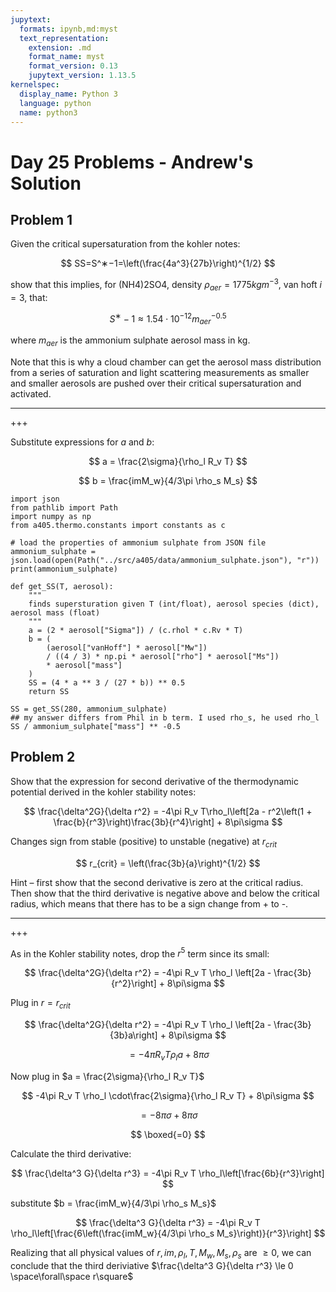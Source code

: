 ```yaml
---
jupytext:
  formats: ipynb,md:myst
  text_representation:
    extension: .md
    format_name: myst
    format_version: 0.13
    jupytext_version: 1.13.5
kernelspec:
  display_name: Python 3
  language: python
  name: python3
---
```


# Day 25 Problems - Andrew's Solution

## Problem 1

Given the critical supersaturation from the kohler notes:

$$
SS=S^∗−1=\left(\frac{4a^3}{27b}\right)^{1/2}
$$

show that this implies, for (NH4)2SO4, density $\rho_{aer} = 1775 kgm^{−3}$, van hoft $i=3$, that:

$$
S^∗−1 \approx 1.54\cdot10^{−12} m^{−0.5}_{aer}
$$

where $m_{aer}$ is the ammonium sulphate aerosol mass in kg.

Note that this is why a cloud chamber can get the aerosol mass distribution from a series of saturation and light scattering measurements as smaller and smaller aerosols are pushed over their critical supersaturation and activated.

---

+++

Substitute expressions for $a$ and $b$:

$$
a = \frac{2\sigma}{\rho_l R_v T}
$$

$$
b = \frac{imM_w}{4/3\pi \rho_s M_s}
$$

```{code-cell} ipython3
import json
from pathlib import Path
import numpy as np
from a405.thermo.constants import constants as c
```

```{code-cell} ipython3
# load the properties of ammonium sulphate from JSON file
ammonium_sulphate = json.load(open(Path("../src/a405/data/ammonium_sulphate.json"), "r"))
print(ammonium_sulphate)
```

```{code-cell} ipython3
def get_SS(T, aerosol):
    """
    finds supersturation given T (int/float), aerosol species (dict), aerosol mass (float)
    """
    a = (2 * aerosol["Sigma"]) / (c.rhol * c.Rv * T)
    b = (
        (aerosol["vanHoff"] * aerosol["Mw"])
        / ((4 / 3) * np.pi * aerosol["rho"] * aerosol["Ms"])
        * aerosol["mass"]
    )
    SS = (4 * a ** 3 / (27 * b)) ** 0.5
    return SS
```

```{code-cell} ipython3
SS = get_SS(280, ammonium_sulphate)
## my answer differs from Phil in b term. I used rho_s, he used rho_l
SS / ammonium_sulphate["mass"] ** -0.5
```

## Problem 2

Show that the expression for second derivative of the thermodynamic potential derived in the kohler stability notes:

$$
\frac{\delta^2G}{\delta r^2} = -4\pi R_v T\rho_l\left[2a - r^2\left(1 + \frac{b}{r^3}\right)\frac{3b}{r^4}\right] + 8\pi\sigma
$$

Changes sign from stable (positive) to unstable (negative) at $r_{crit}$

$$
r_{crit} = \left(\frac{3b}{a}\right)^{1/2}
$$


Hint – first show that the second derivative is zero at the critical radius. Then show that the third derivative is negative above and below the critical radius, which means that there has to be a sign change from + to -.

---

+++

As in the Kohler stability notes, drop the $r^5$ term since its small:

$$
\frac{\delta^2G}{\delta r^2} = -4\pi R_v T \rho_l \left[2a - \frac{3b}{r^2}\right] + 8\pi\sigma
$$

Plug in $r = r_{crit}$

$$
\frac{\delta^2G}{\delta r^2} = -4\pi R_v T \rho_l \left[2a - \frac{3b}{3b}a\right] + 8\pi\sigma
$$

$$
= -4\pi R_v T \rho_la + 8\pi\sigma
$$

Now plug in $a = \frac{2\sigma}{\rho_l R_v T}$

$$
-4\pi R_v T \rho_l \cdot\frac{2\sigma}{\rho_l R_v T} + 8\pi\sigma
$$

$$
= -8\pi\sigma + 8\pi\sigma
$$

$$
\boxed{=0}
$$

Calculate the third derivative:

$$
\frac{\delta^3 G}{\delta r^3} = -4\pi R_v T \rho_l\left[\frac{6b}{r^3}\right]
$$

substitute $b = \frac{imM_w}{4/3\pi \rho_s M_s}$

$$
\frac{\delta^3 G}{\delta r^3} = -4\pi R_v T \rho_l\left[\frac{6\left(\frac{imM_w}{4/3\pi \rho_s M_s}\right)}{r^3}\right]
$$

Realizing that all physical values of $r, im, \rho_l, T, M_w, M_s,\rho_s$ are $\ge 0$, we can conclude that the third deriviative  $\frac{\delta^3 G}{\delta r^3} \le 0 \space\forall\space r\square$
